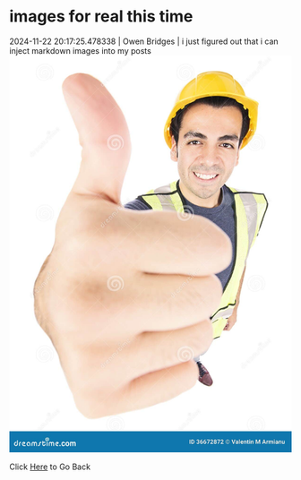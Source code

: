 # images for real this time
2024-11-22 20:17:25.478338 \| Owen Bridges \| i just figured out that i can inject markdown images into my posts ![Thumbs Up](../images/testimage.jpg) 

 Click [Here](../) to Go Back